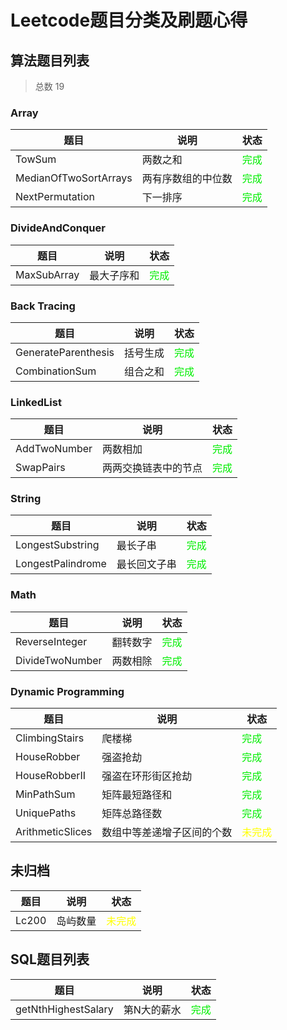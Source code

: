 # Leetcode题目分类及刷题心得


## 算法题目列表

> 总数 19

### Array

|题目|说明|状态|
|----|----|----|
|TowSum|两数之和|<font color="gree">完成</font>|
|MedianOfTwoSortArrays|两有序数组的中位数|<font color="gree">完成</font>|
|NextPermutation|下一排序|<font color="gree">完成</font>|

### DivideAndConquer

|题目|说明|状态|
|----|----|----|
|MaxSubArray|最大子序和|<font color="gree">完成</font>|

### Back Tracing

|题目|说明|状态|
|----|----|----|
|GenerateParenthesis|括号生成|<font color="gree">完成</font>|
|CombinationSum|组合之和|<font color="gree">完成</font>|

### LinkedList

|题目|说明|状态|
|----|----|----|
|AddTwoNumber|两数相加|<font color="gree">完成</font>|
|SwapPairs|两两交换链表中的节点|<font color="gree">完成</font>|

### String

|题目|说明|状态|
|----|----|----|
|LongestSubstring|最长子串|<font color="gree">完成</font>|
|LongestPalindrome|最长回文子串|<font color="gree">完成</font>|


### Math

|题目|说明|状态|
|----|----|----|
|ReverseInteger|翻转数字|<font color="gree">完成</font>|
|DivideTwoNumber|两数相除|<font color="gree">完成</font>|

### Dynamic Programming

|题目|说明|状态|
|----|----|----|
|ClimbingStairs|爬楼梯|<font color="gree">完成</font>|
|HouseRobber|强盗抢劫|<font color="gree">完成</font>|
|HouseRobberII|强盗在环形街区抢劫|<font color="gree">完成</font>|
|MinPathSum|矩阵最短路径和|<font color="gree">完成</font>|
|UniquePaths|矩阵总路径数|<font color="gree">完成</font>|
|ArithmeticSlices|数组中等差递增子区间的个数|<font color="yellow">未完成</font>|

## 未归档

|题目|说明|状态|
|----|----|----|
|Lc200|岛屿数量|<font color="yellow">未完成</font>|


## SQL题目列表

|题目|说明|状态|
|----|----|----|
|getNthHighestSalary|第N大的薪水|<font color="gree">完成</font>|